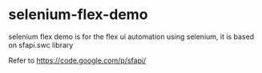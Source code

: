 # selenium-flex-demo
selenium flex demo is for the flex ui automation using selenium, it is based on sfapi.swc library

Refer to https://code.google.com/p/sfapi/
